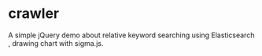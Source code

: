 # crawler
A simple jQuery demo about relative keyword searching using Elasticsearch , drawing chart with sigma.js.
